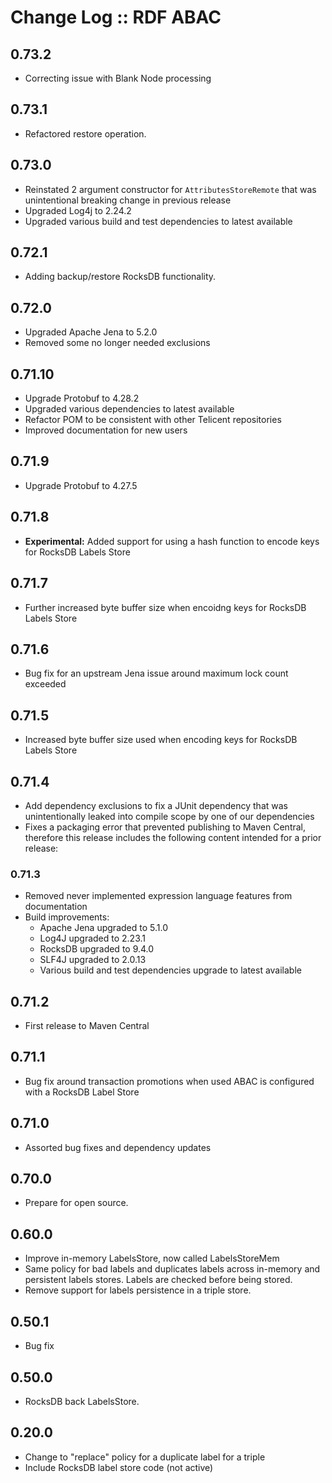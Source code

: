 # Change Log :: RDF ABAC
## 0.73.2
- Correcting issue with Blank Node processing

## 0.73.1

- Refactored restore operation. 

## 0.73.0

- Reinstated 2 argument constructor for `AttributesStoreRemote` that was unintentional breaking change in previous
  release
- Upgraded Log4j to 2.24.2
- Upgraded various build and test dependencies to latest available

## 0.72.1

- Adding backup/restore RocksDB functionality.

## 0.72.0

- Upgraded Apache Jena to 5.2.0
- Removed some no longer needed exclusions

## 0.71.10

- Upgrade Protobuf to 4.28.2
- Upgraded various dependencies to latest available
- Refactor POM to be consistent with other Telicent repositories
- Improved documentation for new users

## 0.71.9

- Upgrade Protobuf to 4.27.5

## 0.71.8

- **Experimental:** Added support for using a hash function to encode keys for RocksDB Labels Store

## 0.71.7

- Further increased byte buffer size when encoidng keys for RocksDB Labels Store

## 0.71.6

- Bug fix for an upstream Jena issue around maximum lock count exceeded

## 0.71.5

- Increased byte buffer size used when encoding keys for RocksDB Labels Store

## 0.71.4

- Add dependency exclusions to fix a JUnit dependency that was unintentionally 
  leaked into compile scope by one of our dependencies
- Fixes a packaging error that prevented publishing to Maven Central, therefore
  this release includes the following content intended for a prior release:

### 0.71.3

- Removed never implemented expression language features from documentation
- Build improvements:
    - Apache Jena upgraded to 5.1.0
    - Log4J upgraded to 2.23.1
    - RocksDB upgraded to 9.4.0
    - SLF4J upgraded to 2.0.13
    - Various build and test dependencies upgrade to latest available


## 0.71.2

- First release to Maven Central

## 0.71.1

- Bug fix around transaction promotions when used ABAC is configured with a RocksDB Label Store

## 0.71.0

- Assorted bug fixes and dependency updates

## 0.70.0

- Prepare for open source.

## 0.60.0

- Improve in-memory LabelsStore, now called LabelsStoreMem
- Same policy for bad labels and duplicates labels across in-memory and
  persistent labels stores. Labels are checked before being stored.
- Remove support for labels persistence in a triple store.

## 0.50.1

- Bug fix
 
## 0.50.0 

- RocksDB back LabelsStore.

## 0.20.0

- Change to "replace" policy for a duplicate label for a triple
- Include RocksDB label store code (not active)
